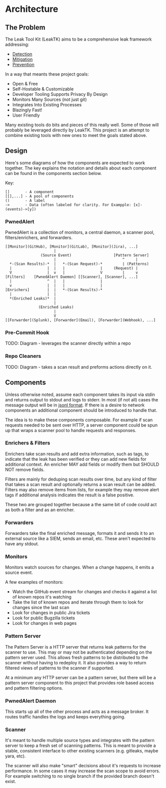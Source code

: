# Architecture

## The Problem

The Leak Tool Kit (LeakTK) aims to be a comprehensive leak framework
addressing:

* [Detection](GLOSSARY.md#detection)
* [Mitigation](GLOSSARY.md#mitigation)
* [Prevention](GLOSSARY.md#prevention)

In a way that meants these project goals:

* Open & Free
* Self-Hostable & Customizable
* Developer Tooling Supports Privacy By Design
* Monitors Many Sources (not just git)
* Integrates Into Existing Processes
* Blazingly Fast!
* User Friendly

Many existing tools do bits and pieces of this really well. Some of those will
probably be leveraged directly by LeakTK. This project is an attempt to combine
existing tools with new ones to meet the goals stated above.

## Design

Here's some diagrams of how the components are expected to work together. The
key explains the notation and details about each component can be found in the
components section below.

Key:

```
[]       - A component
[[],...] - A pool of components
()       - A label
->       - Data (often labeled for clarity. For Exampple: [x]-(events)->[y])
```

### PwnedAlert

PwnedAlert is a collection of monitors, a central daemon, a scanner pool,
filters/enrichers, and forwarders.

```
[[Monitor](GitHub), [Monitor](GitLab), [Monitor](Jira), ...]
                      |
                (Source Event)                   [Pattern Server]
                      |                              ^     |
  *-(Scan Results)-*  |   *-(Scan Request)-*         | (Patterns)
  |                |  |   |                |     (Request) |
  V                |  v   |                V         |     v
[Filters]    [PwnedAlert Daemon] [[Scanner], [Scanner], ...]
  |                ^  |   |                |
  v                |  |   |                |
[Enrichers]        |  |   *-(Scan Results)-*
  |                |  |
  *(Enriched Leaks)*  |
                      |
               (Enriched Leaks)
                      |
                      V
[[Forwarder](Splunk), [Forwarder](Email), [Forwarder](Webhook), ...]
```

### Pre-Commit Hook

TODO: Diagram - leverages the scanner directly within a repo

### Repo Cleaners

TODO: Diagram - takes a scan result and preforms actions directly on it.

## Components

Unless otherwise noted, assume each component takes its input via stdin and
returns output to stdout and logs to stderr. In most (if not all) cases the
message output will be in [jsonl format](https://jsonlines.org/). If there is a
desire to network components an additional component should be introduced to
handle that.

The idea is to make these components composable. For example if scan requests
needed to be sent over HTTP, a server component could be spun up that wraps a
scanner pool to handle requests and responses.

### Enrichers & Filters

Enrichers take scan results and add extra information, such as tags, to indicate
that the leak has been verified or they can add new fields for additional context.
An enricher MAY add fields or modify them but SHOULD NOT remove fields.

Filters are mainly for deduping scan results over time, but any kind of filter
that takes a scan result and optionally returns a scan result can be added.
Filters may also remove items from lists, for example they may remove alert
tags if additional analysis indicates the result is a false positive.

These two are grouped together because a the same bit of code could act as both
a filter and as an enricher.

### Forwarders

Forwarders take the final enriched message, formats it and sends it to an
external source like a SIEM, sends an email, etc. These aren't expected to
have any stdout.

### Monitors

Monitors watch sources for changes. When a change happens, it emits a source event.

A few examples of monitors:

* Watch the GitHub event stream for changes and checks it against a list of
  known repos it's watching
* Take the list of known repos and iterate through them to look for changes
  since the last scan
* Look for changes in public Jira tickets
* Look for public Bugzilla tickets
* Look for changes in web pages

### Pattern Server

The Pattern Server is a HTTP server that returns leak patterns for the scanner
to use. This may or may not be authenticated depending on the pattern server
used. This allows fresh patterns to be distributed to the scanner without
having to redeploy it. It also provides a way to return filtered views of
patterns to the scanner if supported.

At a minimum any HTTP server can be a pattern server, but there will be a
pattern server component to this project that provides role based access and
pattern filtering options.

### PwnedAlert Daemon

This starts up all of the other process and acts as a message broker. It routes
traffic handles the logs and keeps everything going.

### Scanner

It's meant to handle multiple source types and integrates with the pattern
server to keep a fresh set of scanning patterns. This is meant to provide a
stable, consistent interface to other existing scanners (e.g. gitleaks, maybe
yara, etc).

The scanner will also make "smart" decisions about it's requests to increase
performance. In some cases it may increase the scan scope to avoid errors.
For example switching to no single branch if the provided branch doesn't exist.
